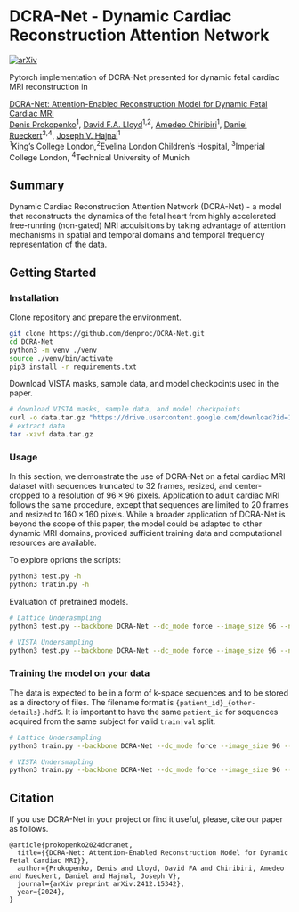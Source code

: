 

# DCRA-Net - Dynamic Cardiac Reconstruction Attention Network
[![arXiv](https://img.shields.io/badge/arXiv-2412.15342-b31b1b.svg)](https://arxiv.org/abs/2412.15342)

Pytorch implementation of DCRA-Net presented for dynamic fetal cardiac MRI reconstruction in

[DCRA-Net: Attention-Enabled Reconstruction Model for Dynamic Fetal Cardiac MRI](https://arxiv.org/abs/2412.15342)<br>
[Denis Prokopenko](https://www.linkedin.com/in/denproc/)<sup>1</sup>, [David F.A. Lloyd](https://www.kcl.ac.uk/people/david-f-a-lloyd)<sup>1,2</sup>, [Amedeo Chiribiri](https://www.kcl.ac.uk/people/amedeo-chiribiri)<sup>1</sup>, [Daniel Rueckert](https://aim-lab.io/author/daniel-ruckert/)<sup>3,4</sup>, [Joseph V. Hajnal](https://www.kcl.ac.uk/people/jo-hajnal)<sup>1</sup><br>
<sup>1</sup>King’s College London,<sup>2</sup>Evelina London Children’s Hospital, <sup>3</sup>Imperial College London, <sup>4</sup>Technical University of Munich



## Summary

Dynamic Cardiac Reconstruction Attention Network (DCRA-Net) - a model that reconstructs the dynamics of the fetal heart from highly accelerated free-running (non-gated) MRI acquisitions by taking advantage of attention mechanisms in spatial and temporal domains and temporal frequency representation of the data.


## Getting Started

### Installation
Clone repository and prepare the environment.
```bash
git clone https://github.com/denproc/DCRA-Net.git
cd DCRA-Net
python3 -m venv ./venv
source ./venv/bin/activate
pip3 install -r requirements.txt
```

Download VISTA masks, sample data, and model checkpoints used in the paper.
```bash
# download VISTA masks, sample data, and model checkpoints
curl -o data.tar.gz "https://drive.usercontent.google.com/download?id=195UYyNmVAak-QOQWrLB_j_2pJJMkt_tW&export=download&confirm=true"
# extract data
tar -xzvf data.tar.gz  
```

### Usage


In this section, we demonstrate the use of DCRA-Net on a fetal cardiac MRI dataset with sequences truncated to 32 frames, resized, and center-cropped to a resolution of $96 \times 96$ pixels.
Application to adult cardiac MRI follows the same procedure, except that sequences are limited to 20 frames and resized to $160 \times 160$ pixels.
While a broader application of DCRA-Net is beyond the scope of this paper, the model could be adapted to other dynamic MRI domains, provided sufficient training data and computational resources are available.

To explore oprions the scripts:
```bash
python3 test.py -h
python3 tratin.py -h
```


Evaluation of pretrained models.
```bash
# Lattice Underasmpling
python3 test.py --backbone DCRA-Net --dc_mode force --image_size 96 --n_frames 32 --representation_time frequency --in_channels 2 --out_channels 2 --batch_size 1 --save_dir DATADIR/evaluation_fetal_lattice --acceleration 8 --pattern lattice --data_dir DATADIR/sample_data/fetal --checkpoint_path DATADIR/model_checkpoints/dcranet_fetal_32-96-96_8x_lattice_checkpoint.pt --verbose

# VISTA Undersampling
python3 test.py --backbone DCRA-Net --dc_mode force --image_size 96 --n_frames 32 --representation_time frequency --in_channels 2 --out_channels 2 --batch_size 1 --save_dir DATADIR/evaluation_fetal_vista --acceleration 8 --pattern vista --mask_ucoef 07 --mask_dir DATADIR/vista_masks/96x32_acc8_07  --data_dir DATADIR --checkpoint_path DATADIR/model_checkpoints/dcranet_fetal_32-96-96_8x_vista_checkpoint.pt --verbose 
```

### Training the model on your data

The data is expected to be in a form of k-space sequences and to be stored as a directory of files.
The filename format is `{patient_id}_{other-details}.hdf5`. 
It is important to have the same `patient_id` for sequences acquired from the same subject for valid `train|val` split.


```bash
# Lattice Undersampling
python3 train.py --backbone DCRA-Net --dc_mode force --image_size 96 --n_frames 32 --representation_time frequency --in_channels 2 --out_channels 2 --batch_size 1 --start_epoch 0 --n_epochs 10 --save_dir DATADIR/new_version --acceleration 8 --pattern lattice --data_dir DATADIR/training_data --verbose

# VISTA Undersmapling
python3 train.py --backbone DCRA-Net --dc_mode force --image_size 96 --n_frames 32 --representation_time frequency --in_channels 2 --out_channels 2 --batch_size 1 --start_epoch 0 --n_epochs 10 --save_dir ./data/new_version --acceleration 8 --pattern vista --mask_ucoef 07 --mask_dir DATADIR/vista_masks/96x32_acc8_07  --data_dir DATADIR/training_data --verbose

```

## Citation

If you use DCRA-Net in your project or find it useful, please, cite our paper as follows.

```
@article{prokopenko2024dcranet,
  title={{DCRA-Net: Attention-Enabled Reconstruction Model for Dynamic Fetal Cardiac MRI}},
  author={Prokopenko, Denis and Lloyd, David FA and Chiribiri, Amedeo and Rueckert, Daniel and Hajnal, Joseph V},
  journal={arXiv preprint arXiv:2412.15342},
  year={2024},
}

```
